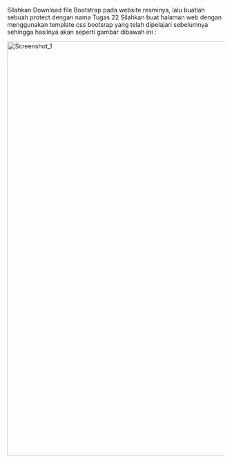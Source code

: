 Silahkan Download file Bootstrap pada website resminya, lalu buatlah sebuah protect dengan nama Tugas 22
Silahkan buat halaman web dengan menggunakan template css bootsrap yang telah dipelajari sebelumnya sehingga hasilnya akan seperti gambar dibawah ini :

<img width="960" alt="Screenshot_1" src="https://lh5.googleusercontent.com/V0XPFH98Ym6uFkZc7GvFlsELd-903eW3dVyx2rI6v1rVQyDDy6_W5qev_aVN_2WptOlGn4xkCvgwWI4nlfbr5kxORQicX7MIpKgtTjMax8naaW55z7dJhS0b7PiwHLqRK_e8bdq7_BAWzJMGaptKZo54xjFXg0I5v93eLUo3PearR9cmpWge7A"></img>
